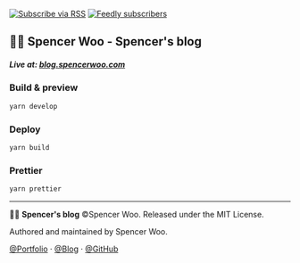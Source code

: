 [![Subscribe via RSS](https://img.shields.io/badge/subscribe%20via-RSS-ffa500?logo=rss)](https://blog.spencerwoo.com/posts/index.xml)
[![Feedly subscribers](https://img.shields.io/badge/dynamic/json?color=2bb24c&amp;label=subscribers&amp;query=%24.source.subscribers&amp;url=https%3A%2F%2Ffeedly.com%2Fv3%2Frecommendations%2Ffeeds%2Ffeed%252Fhttps%253A%252F%252Fblog.spencerwoo.com%252Fposts%252Findex.xml&amp;logo=feedly)](https://feedly.com/i/subscription/feed%2Fhttps%3A%2F%2Fblog.spencerwoo.com%2Fposts%2Findex.xml)

## 👨‍💻 Spencer Woo - Spencer's blog

<h5>Live at: <a href="blog.spencerwoo.com">blog.spencerwoo.com</a></h5>

### Build & preview

```bash
yarn develop
```

### Deploy

```bash
yarn build
```

### Prettier

```bash
yarn prettier
```

---

👨‍💻 **Spencer's blog** ©Spencer Woo. Released under the MIT License.

Authored and maintained by Spencer Woo.

[@Portfolio](https://spencerwoo.com/) · [@Blog](https://blog.spencerwoo.com/) · [@GitHub](https://github.com/spencerwooo)
